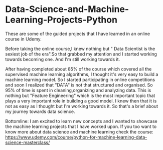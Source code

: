 # Data-Science-and-Machine-Learning-Projects-Python
These are some of the guided projects that I have learned in an online course in Udemy.

Before taking the online course,I knew nothing but " Data Scientist is the sexiest job of the era".So that grabbed my attention and I started working towards becoming one.
And I'm still working towards it.

After having completed about 85% of the course which covered all the supervised machine learning algorithms, I thought it's very easy to build a machine learning model.
So I started participating in online competitions and soon I realized that "DATA" is not that structured and organised. So 95% of time is spent in cleaning,organizing and analyzing data.
This is nothing but "Feature Engineering" which is the most important topic that plays a very important role in building a good model.
I knew then that it is not as easy as I thought but I'm working towards it.
So that's a brief about my journey towards data science.


Bottomline: I am excited to learn new concepts and I wanted to showcase the machine learning projects that I have worked upon.
If you too want to know more about data science and machine learning check the course:
https://www.udemy.com/course/python-for-machine-learning-data-science-masterclass/
